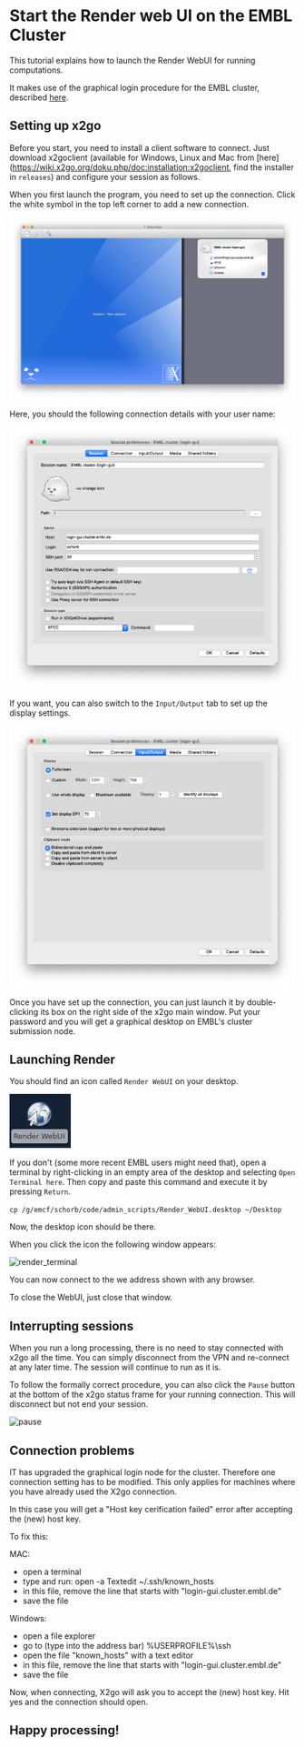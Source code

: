 # Start the Render web UI on the EMBL Cluster

This tutorial explains how to launch the Render WebUI for running computations.

It makes use of the graphical login procedure for the EMBL cluster, described [here](https://wiki.embl.de/cluster/Env).


## Setting up x2go

Before you start, you need to install a client software to connect.
Just download x2goclient (available for Windows, Linux and Mac from [here](https://wiki.x2go.org/doku.php/doc:installation:x2goclient, find the installer in ```releases```) and configure your session as follows.

When you first launch the program, you need to set up the connection. Click the white symbol in the top left corner to add a new connection.

![x2go](img/X2go.png "x2go")

Here, you should the following connection details with your user name:

![x2go_connect](img/conn_01.png "x2go - connection details")

If you want, you can also switch to the `Input/Output` tab to set up the display settings.

![x2go_disp](img/conn_disp.png "x2go - display settings")


Once you have set up the connection, you can just launch it by double-clicking its box on the right side of the x2go main window. Put your password and you will get a graphical desktop on EMBL's cluster submission node.

## Launching Render

You should find an icon called `Render WebUI` on your desktop.

![desktop](img/render_desktop_icon.png "Render - Desktop icon")

If you don't (some more recent EMBL users might need that), open a terminal by right-clicking in an empty area of the desktop and selecting `Open Terminal here`.
Then copy and paste this command and execute it by pressing `Return`.

```cp /g/emcf/schorb/code/admin_scripts/Render_WebUI.desktop ~/Desktop```

Now, the desktop icon should be there.

When you click the icon the following window appears:

![render_terminal](img/render_terminal.png "x2go - display settings")

You can now connect to the we address shown with any browser.

To close the WebUI, just close that window.

## Interrupting sessions

When you run a long processing, there is no need to stay connected with x2go all the time. You can simply disconnect from the VPN and re-connect at any later time. The session will continue to run as it is.

To follow the formally correct procedure, you can also click the `Pause` button at the bottom of the x2go status frame for your running connection. This will disconnect but not end your session.

![pause](img/x2go_pause.png "x2go - Pause")




## Connection problems


IT has upgraded the graphical login node for the cluster.
Therefore one connection setting has to be modified.
This only applies for machines where you have already used the X2go connection.

In this case you will get a "Host key cerification failed" error after accepting the (new) host key.


To fix this:

MAC:

- open a terminal
- type and run:
     open -a Textedit ~/.ssh/known_hosts
- in this file, remove the line that starts with "login-gui.cluster.embl.de"
- save the file


Windows:
- open a file explorer
- go to (type into the address bar) %USERPROFILE%\ssh
- open the file "known_hosts" with a text editor
- in this file, remove the line that starts with "login-gui.cluster.embl.de"
- save the file


Now, when connecting, X2go will ask you to accept the (new) host key. Hit yes and the connection should open.

## Happy processing!
